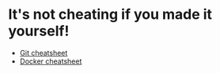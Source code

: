 # It's not cheating if you made it yourself!

* [Git cheatsheet](https://github.com/taurijuhkam/Cheatsheets/blob/master/git.md)
* [Docker cheatsheet](https://github.com/taurijuhkam/Cheatsheets/blob/master/docker.md)
